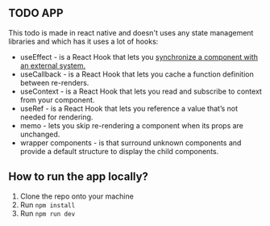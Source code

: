 ## TODO APP
This todo is made in react native and doesn't uses any state management libraries and which has it uses a lot of hooks:
* useEffect - is a React Hook that lets you [synchronize a component with an external system.](https://react.dev/learn/synchronizing-with-effects)
* useCallback - is a React Hook that lets you cache a function definition between re-renders.
* useContext - is a React Hook that lets you read and subscribe to context from your component.
* useRef - is a React Hook that lets you reference a value that’s not needed for rendering.
* memo - lets you skip re-rendering a component when its props are unchanged.
* wrapper components - is that surround unknown components and provide a default structure to display the child components.

## How to run the app locally?
1.  Clone the repo onto your machine
2.  Run `npm install`
3.  Run `npm run dev`
